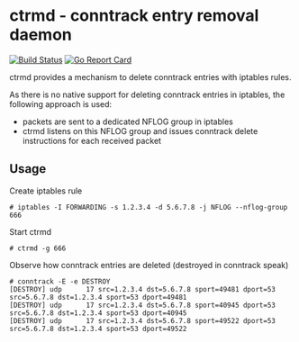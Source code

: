# ctrmd - conntrack entry removal daemon
[![Build Status](https://travis-ci.org/x-way/ctrmd.svg?branch=master)](http://travis-ci.org/x-way/ctrmd)
[![Go Report Card](https://goreportcard.com/badge/github.com/x-way/ctrmd)](https://goreportcard.com/report/github.com/x-way/ctrmd)

ctrmd provides a mechanism to delete conntrack entries with iptables rules.

As there is no native support for deleting conntrack entries in iptables, the following approach is used:
- packets are sent to a dedicated NFLOG group in iptables
- ctrmd listens on this NFLOG group and issues conntrack delete instructions for each received packet

## Usage
Create iptables rule
```
# iptables -I FORWARDING -s 1.2.3.4 -d 5.6.7.8 -j NFLOG --nflog-group 666
```
Start ctrmd
```
# ctrmd -g 666
```
Observe how conntrack entries are deleted (destroyed in conntrack speak)
```
# conntrack -E -e DESTROY
[DESTROY] udp      17 src=1.2.3.4 dst=5.6.7.8 sport=49481 dport=53 src=5.6.7.8 dst=1.2.3.4 sport=53 dport=49481
[DESTROY] udp      17 src=1.2.3.4 dst=5.6.7.8 sport=40945 dport=53 src=5.6.7.8 dst=1.2.3.4 sport=53 dport=40945
[DESTROY] udp      17 src=1.2.3.4 dst=5.6.7.8 sport=49522 dport=53 src=5.6.7.8 dst=1.2.3.4 sport=53 dport=49522
```
